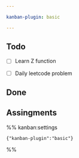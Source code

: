```yaml
---

kanban-plugin: basic

---
```


## Todo

- [ ] Learn Z function
- [ ] Daily leetcode problem


## Done



## Assingments





%% kanban:settings
```
{"kanban-plugin":"basic"}
```
%%